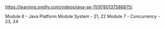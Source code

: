 
https://learning.oreilly.com/videos/java-se-11/9780137586875/

Module 6 - Java Platform Module System - 21, 22
Module 7 - Concurrency - 23, 24
